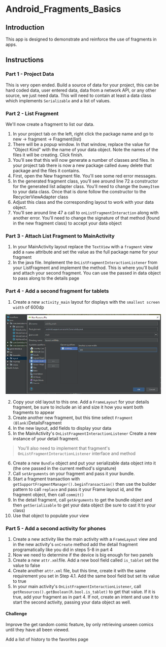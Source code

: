 # Android_Fragments_Basics

## Introduction

This app is designed to demonstrate and reinforce the use of fragments in apps.

## Instructions

### Part 1 - Project Data

This is very open ended. Build a source of data for your project, this can be hard coded data, user entered data, data from a network API, or any other source, we just need data. This will need to contain at least a data class which implements `Serializable` and a list of values.

### Part 2 - List Fragment

We'll now create a fragment to list our data.
1. In your project tab on the left, right click the package name and go to new -> fragment -> Fragment(list)
2. There will be a popup window. In that window, replace the value for "Object Kind" with the name of your data object. Note the names of the files it will be creating. Click finish.
3. You'll see that this will now generate a number of classes and files. In your project tab there is now a new package called `dummy` delete that package and the files it contains.
4. First, open the New fragment file. You'll see some red error messages.
5. In the generated fragment class, you'll see around line 72 a constructor for the generated list adapter class. You'll need to change the `DummyItem` to your data class. Once that is done follow the constructor to the RecyclerViewAdapter class
6. Adjust this class and the corresponding layout to work with your data object.
7. You'll see around line 47 a call to `onListFragmentInteraction` along with another error. You'll need to change the signature of that method (found in the new fragment class) to accept your data object

### Part 3 - Attach List Fragment to MainActivity

1. In your MainActivity layout replace the `TextView` with a `fragment` view add a `name` attribute and set the value as the full package name for your fragment
2. In the java file. Implement the `OnListFragmentInteractionListener` from your ListFragment and implement the method. This is where you'll build and attach your second fragment. You can use the passed in data object to pass along to the details page

### Part 4 - Add a second fragment for tablets
1. Create a new `activity_main` layout for displays with the `smallest screen width` of 600dp

<img src="./AS_NewLayout.png">

2. Copy your old layout to this one. Add a `FrameLayout` for your details fragment, be sure to include an id and size it how you want both fragments to appear
3. Create another new fragment, but this time select `Fragment (Blank)`DetailsFragment
4. In the new layout, add fields to display your data
5. In the MainActivity's `OnListFragmentInteractionListener` Create a new instance of your detail fragment.
> You'll also need to implement that fragment's `OnListFragmentInteractionListener` interface and method

6. Create a new `Bundle` object and put your serializable data object into it (the one passed in the current method's signature)
7. Call `setArguments` on your fragment and pass it your bundle.
8. Start a fragment transaction with `getSupportFragmentManager().beginTransaction()` then use the builder pattern to call `replace` and pass it your Frame layout id, and the fragment object, then call `commit()`
9. In the detail fragment, call `getArguments` to get the bundle object and then `getSerializable` to get your data object (be sure to cast it to your class)
10. Use that object to populate your view

### Part 5 - Add a second activity for phones
1. Create a new activity like the main activity with a `FrameLayout` view and in the new activity's `onCreate` method add the detail fragment programatically like you did in steps 5-8 in part 4
2. Now we need to determine if the device is big enough for two panels
3. Create a new `attr.xml`file. Add a new bool field called `is_tablet` set the value to false
4. Create another `attr.xml` file, but this time, create it with the same requirement you set in Step 4.1. Add the same bool field but set its value to true
5. In your main activity's `OnListFragmentInteractionListener`, call `getResources().getBoolean(R.bool.is_tablet)` to get that value. If it is true, add your fragment as in part 4. If not, create an intent and use it to start the second activity, passing your data object as well.



#### Challenge

Improve the get random comic feature, by only retrieving unseen comics until they have all been viewed.

Add a list of history to the favorites page
